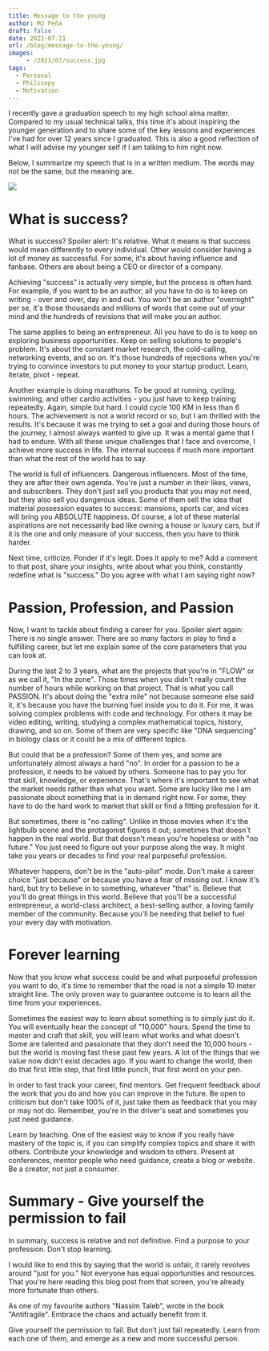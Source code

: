 ```yaml
---
title: Message to the young
author: MJ Peña
draft: false
date: 2021-07-21
url: /blog/message-to-the-young/
images: 
     - /2021/07/success.jpg
tags:
  - Personal
  - Philisopy
  - Motivation
---
```

I recently gave a graduation speech to my high school alma matter. Compared to my usual technical talks, this time it's about inspiring the younger generation and to share some of the key lessons and experiences I've had for over 12 years since I graduated. This is also a good reflection of what I will advise my younger self if I am talking to him right now.

Below, I summarize my speech that is in a written medium. The words may not be the same, but the meaning are. 

![](/2021/07/success.jpg)

# What is success?

What is success? Spoiler alert: It's relative. What it means is that success would mean differently to every individual. Other would consider having a lot of money as successful. For some, it's about having influence and fanbase. Others are about being a CEO or director of a company. 

Achieving "success" is actually very simple, but the process is often hard. For example, if you want to be an author, all you have to do is to keep on writing - over and over, day in and out. You won't be an author "overnight" per se, it's those thousands and millions of words that come out of your mind and the hundreds of revisions that will make you an author.

The same applies to being an entrepreneur. All you have to do is to keep on exploring business opportunities. Keep on selling solutions to people's problem. It's about the constant market research, the cold-calling, networking events, and so on. It's those hundreds of rejections when you're trying to convince investors to put money to your startup product. Learn, iterate, pivot - repeat.

Another example is doing marathons. To be good at running, cycling, swimming, and other cardio activities - you just have to keep training repeatedly. Again, simple but hard. I could cycle 100 KM in less than 6 hours. The achievement is not a world record or so, but I am thrilled with the results. It's because it was me trying to set a goal and during those hours of the journey, I almost always wanted to give up. It was a mental game that I had to endure. With all these unique challenges that I face and overcome, I achieve more success in life. The internal success if much more important than what the rest of the world has to say.

The world is full of influencers. Dangerous influencers. Most of the time, they are after their own agenda. You're just a number in their likes, views, and subscribers. They don't just sell you products that you may not need, but they also sell you dangerous ideas. Some of them sell the idea that material possession equates to success: mansions, sports car, and vices will bring you ABSOLUTE happiness. Of course, a lot of these material aspirations are not necessarily bad like owning a house or luxury cars, but if it is the one and only measure of your success, then you have to think harder. 

Next time, criticize. Ponder if it's legit. Does it apply to me? Add a comment to that post, share your insights, write about what you think, constantly redefine what is "success." Do you agree with what I am saying right now?

# Passion, Profession, and Passion

Now, I want to tackle about finding a career for you. Spoiler alert again: There is no single answer. There are so many factors in play to find a fulfilling career, but let me explain some of the core parameters that you can look at.

During the last 2 to 3 years, what are the projects that you're in "FLOW" or as we call it, "In the zone". Those times when you didn't really count the number of hours while working on that project. That is what you call PASSION. It's about doing the "extra mile" not because someone else said it, it's because you have the burning fuel inside you to do it. For me, it was solving complex problems with code and technology. For others it may be video editing, writing, studying a complex mathematical topics, history, drawing, and so on. Some of them are very specific like "DNA sequencing" in biology class or it could be a mix of different topics.

But could that be a profession? Some of them yes, and some are unfortunately almost always a hard "no". In order for a passion to be a profession, it needs to be valued by others. Someone has to pay you for that skill, knowledge, or experience. That's where it's important to see what the market needs rather than what you want. Some are lucky like me I am passionate about something that is in demand right now. For some, they have to do the hard work to market that skill or find a fitting profession for it.

But sometimes, there is "no calling". Unlike in those movies when it's the lightbulb scene and the protagonist figures it out; sometimes that doesn't happen in the real world. But that doesn't mean you're hopeless or with "no future." You just need to figure out your purpose along the way. It might take you years or decades to find your real purposeful profession. 

Whatever happens, don't be in the "auto-pilot" mode. Don't make a career choice "just because" or because you have a fear of missing out. I know it's hard, but try to believe in to something, whatever "that" is. Believe that you'll do great things in this world. Believe that you'll be a successful entrepreneur, a world-class architect, a best-selling author, a loving family member of the community. Because you'll be needing that belief to fuel your every day with motivation.

# Forever learning

Now that you know what success could be and what purposeful profession you want to do, it's time to remember that the road is not a simple 10 meter straight line. The only proven way to guarantee outcome is to learn all the time from your experiences.

Sometimes the easiest way to learn about something is to simply just do it. You will eventually hear the concept of "10,000" hours. Spend the time to master and craft that skill, you will learn what works and what doesn't. Some are talented and passionate that they don't need the 10,000 hours - but the world is moving fast these past few years. A lot of the things that we value now didn't exist decades ago. If you want to change the world, then do that first little step, that first little punch, that first word on your pen.

In order to fast track your career, find mentors. Get frequent feedback about the work that you do and how you can improve in the future. Be open to criticism but don't take 100% of it, just take them as feedback that you may or may not do. Remember, you're in the driver's seat and sometimes you just need guidance.

Learn by teaching. One of the easiest way to know if you really have mastery of the topic is, if you can simplify complex topics and share it with others. Contribute your knowledge and wisdom to others. Present at conferences, mentor people who need guidance, create a blog or website. Be a creator, not just a consumer.

# Summary - Give yourself the permission to fail

In summary, success is relative and not definitive. Find a purpose to your profession. Don't stop learning.

I would like to end this by saying that the world is unfair, it rarely revolves around "just for you." Not everyone has equal opportunities and resources. That you're here reading this blog post from that screen, you're already more fortunate than others.

As one of my favourite authors "Nassim Taleb", wrote in the book "Antifragile". Embrace the chaos and actually benefit from it. 

Give yourself the permission to fail. But don’t just fail repeatedly. Learn from each one of them, and emerge as a new and more successful person.
